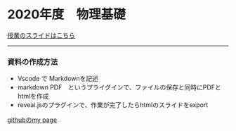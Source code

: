 # 2020年度　物理基礎

[授業のスライドはこちら](https://phys-ken.github.io/2020buturikiso_slides/export/#/)  
  


---

### 資料の作成方法
* Vscode で Markdownを記述
* markdown PDF　というプライグインで、ファイルの保存と同時にPDFとhtmlを作成
* reveal.jsのプラグインで、作業が完了したらhtmlのスライドをexport

[githubのmy page](https://phys-ken.github.io/2020buturikiso_slides/)